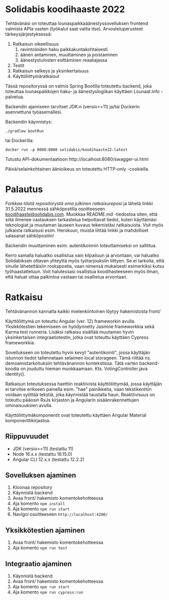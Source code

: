 # Solidabis koodihaaste 2022

Tehtävänäsi on toteuttaa lounaspaikkaäänestyssovelluksen frontend valmista APIa vasten (työkalut saat valita itse).
Arvosteluperusteet tärkeysjärjestyksessä:

1.  Ratkaisun oikeellisuus
    1. ravintoloiden haku paikkakuntakohtaisesti
    2. äänen antaminen, muuttaminen ja poistaminen
    3. äänestystulosten esittäminen reaaliajassa
2.  Testit
3.  Ratkaisun selkeys ja yksinkertaisuus
4.  Käyttöliittymäratkaisut

Tässä repositoryssä on valmis Spring Bootilla toteutettu backend, joka toteuttaa lounaspaikkojen
haku- ja äänestyslogiikan käyttäen Lounaat.info -palvelua.

Backendin ajamiseen tarvitset JDK:n (versio>=11) ja/tai Dockerin asennettuna työasemallesi.

Backendin käynnistys:

    ./gradlew bootRun

tai Dockerilla:

    docker run -p 8080:8080 solidabis/koodihaaste22:latest

Tutustu API-dokumentaatioon http://localhost:8080/swagger-ui.html

Päivä/selainkohtainen äänioikeus on toteutettu HTTP-only -cookiella.

# Palautus

_Forkkaa tästä repositorystä oma julkinen ratkaisureposi_ ja lähetä linkki 31.5.2022 mennessä sähköpostilla osoitteeseen
koodihaaste@solidabis.com. Muokkaa README.md -tiedostoa siten, että siitä ilmenee vastauksen
tarkastelua helpottavat tiedot, kuten käyttämäsi teknologiat ja muutaman lauseen kuvaus tekemistäsi
ratkaisuista. Voit myös julkaista ratkaisusi esim. Herokuun, muista liittää linkki ja mahdolliset salasanat sähköpostiin!

Backendin muuttaminen esim. autentikoinnin toteuttamiseksi on sallittua.

Kerro samalla haluatko osallistua vain kilpailuun ja arvontaan, vai haluatko Solidabiksen
ottavan yhteyttä myös työtarjouksiin liittyen. Se ei tarkoita, että sinulle lähetettäisiin roskapostia, vaan nimensä
mukaisesti esimerkiksi kutsu työhaastatteluun. Voit halutessasi
osallistua koodihasteeseen myös ilman, että haluat ottaa palkintoa
vastaan tai osallistua arvontaan.

# Ratkaisu

Tehtävänannon kannalta kaikki mielenkiintoinen löytyy hakemistosta front/

Käyttöliittymä on toteuttu Angular (ver. 12) frameworkin avulla. Yksikkötestien tekemiseen on hyödynnetty Jasmine frameworkkia sekä Karma test runneria. Lisäksi ratkaisu sisältää muutaman hyvin yksinkertaisen integraatiotestin, jotka ovat toteuttu käyttäen Cypress frameworkkia.

Sovellukseen on toteutettu hyvin kevyt "autentikointi", jossa käyttäjän istunnon tiedot tallennetaan selaimen local storageen. Tämä riittää ns. demoamistarkoituksiin tehtävänannon kontekstissa. Tätä varten backend-koodia on jouduttu hieman muokkaamaan. Kts. VotingController.java identity().

Ratkaisun toteutuksessa haettiin reaktiivista käyttöliittymää, jossa käyttäjän ei tarvitse erikseen painella esim. "hae" painikkeita, vaan tekstikenttiin voidaan syöttää tekstiä, joka käynnistää taustalla haun. Reaktiivisuus on toteuttu pääosin RxJs kirjaston ja Angularin sisäänrakennettujen ominaisuuksien avulla.

Käyttöliittymäkomponentit ovat toteutettu käyttäen Angular Material komponenttikirjastoa.

## Riippuvuudet

- JDK (versio>=11) (testattu 11)
- Node 16.x.x (testattu 16.15.0)
- Angular CLI 12.x.x (testattu 12.2.2)

## Sovelluksen ajaminen

1. Kloonaa repository
2. Käynnistä backend
3. Avaa front/ hakemisto komentokehotteessa
4. Aja komento `npm install`
5. Aja komento `npm run start`
6. Navigoi osoitteeseen `http://localhost:4200/`

## Yksikkötestien ajaminen

1. Avaa front/ hakemisto komentokehotteessa
2. Aja komento `npm run test`

## Integraatio ajaminen

1. Käynnistä backend
2. Avaa front/ hakemisto komentokehotteessa
3. Aja komento `npm run start`
4. Aja komento `npm run cypress:run`
